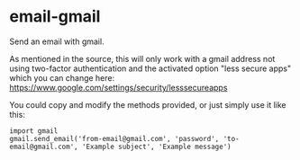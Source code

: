 # email-gmail

Send an email with gmail.

As mentioned in the source, this will only work with a gmail address not using two-factor authentication and the activated option "less secure apps" which you can change here: https://www.google.com/settings/security/lesssecureapps

You could copy and modify the methods provided, or just simply use it like this:

    import gmail
    gmail.send_email('from-email@gmail.com', 'password', 'to-email@gmail.com', 'Example subject', 'Example message')
  


